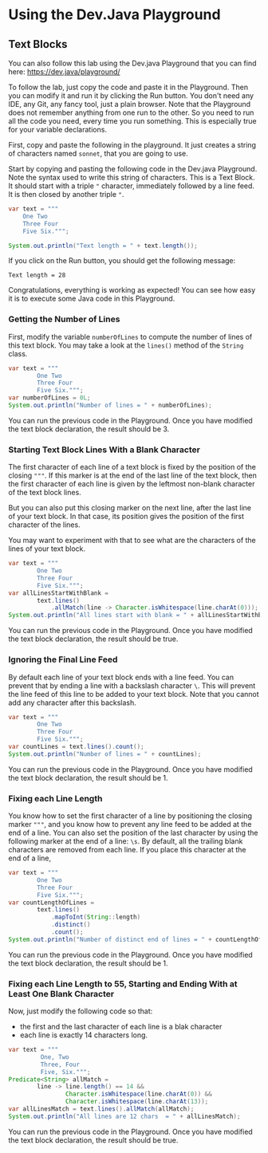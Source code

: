 Using the Dev.Java Playground
=============================

## Text Blocks

You can also follow this lab using the Dev.java Playground that you can find here: https://dev.java/playground/

To follow the lab, just copy the code and paste it in the Playground. Then you can modify it and run it by clicking the Run button. You don't need any IDE, any Git, any fancy tool, just a plain browser. Note that the Playground does not remember anything from one run to the other. So you need to run all the code you need, every time you run something. This is especially true for your variable declarations. 

First, copy and paste the following in the playground. It just creates a string of characters named `sonnet`, that you are going to use.

Start by copying and pasting the following code in the Dev.java Playground. Note the syntax used to write this string of characters. This is a Text Block. It should start with a triple `"` character, immediately followed by a line feed. It is then closed by another triple `"`. 

```java
var text = """
	One Two
	Three Four
	Five Six.""";

System.out.println("Text length = " + text.length());
```

If you click on the Run button, you should get the following message: 

```shell
Text length = 28
```

Congratulations, everything is working as expected! You can see how easy it is to execute some Java code in this Playground.

### Getting the Number of Lines 

First, modify the variable `numberOfLines` to compute the number of lines of this text block. You may take a look at the `lines()` method of the `String` class. 

```java
var text = """
        One Two
        Three Four
        Five Six.""";
var numberOfLines = 0L;
System.out.println("Number of lines = " + numberOfLines);
```

You can run the previous code in the Playground. Once you have modified the text block declaration, the result should be 3.


### Starting Text Block Lines With a Blank Character

The first character of each line of a text block is fixed by the position of the closing `"""`. If this marker is at the end of the last line of the text block, then the first character of each line is given by the leftmost non-blank character of the text block lines. 

But you can also put this closing marker on the next line, after the last line of your text block. In that case, its position gives the position of the first character of the lines. 

You may want to experiment with that to see what are the characters of the lines of your text block.  

```java
var text = """
        One Two
        Three Four
        Five Six.""";
var allLinesStartWithBlank =
        text.lines()
            .allMatch(line -> Character.isWhitespace(line.charAt(0)));
System.out.println("All lines start with blank = " + allLinesStartWithBlank);
```

You can run the previous code in the Playground. Once you have modified the text block declaration, the result should be true.


### Ignoring the Final Line Feed

By default each line of your text block ends with a line feed. You can prevent that by ending a line with a backslash character `\`. This will prevent the line feed of this line to be added to your text block. Note that you cannot add any character after this backslash.

```java
var text = """
        One Two
        Three Four
        Five Six.""";
var countLines = text.lines().count();
System.out.println("Number of lines = " + countLines);
```

You can run the previous code in the Playground. Once you have modified the text block declaration, the result should be 1. 


### Fixing each Line Length

You know how to set the first character of a line by positioning the closing marker `"""`, and you know how to prevent any line feed to be added at the end of a line. You can also set the position of the last character by using the following marker at the end of a line: `\s`. By default, all the trailing blank characters are removed from each line. If you place this character at the end of a line, 

```java
var text = """
        One Two
        Three Four
        Five Six.""";
var countLengthOfLines =
        text.lines()
            .mapToInt(String::length)
            .distinct()
            .count();
System.out.println("Number of distinct end of lines = " + countLengthOfLines);
```

You can run the previous code in the Playground. Once you have modified the text block declaration, the result should be 1.

### Fixing each Line Length to 55, Starting and Ending With at Least One Blank Character

Now, just modify the following code so that: 
- the first and the last character of each line is a blak character
- each line is exactly 14 characters long. 


```java
var text = """
         One, Two
         Three, Four
         Five, Six.""";
Predicate<String> allMatch =
        line -> line.length() == 14 &&
                Character.isWhitespace(line.charAt(0)) &&
                Character.isWhitespace(line.charAt(13));
var allLinesMatch = text.lines().allMatch(allMatch);
System.out.println("All lines are 12 chars  = " + allLinesMatch);
```

You can run the previous code in the Playground. Once you have modified the text block declaration, the result should be true. 
